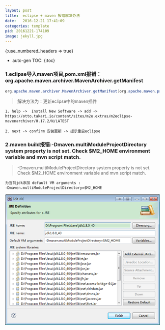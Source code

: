 ```yaml
---
layout: post
title:  eclipse + maven 报错解决办法
date:   2016-12-21 17:41:09
categories: template
pid: 20161221-174109
image: jekyll.jpg
---
```


{:use_numbered_headers => true}
* auto-gen TOC:
{:toc}

### 1.eclipse导入maven项目,pom.xml报错：org.apache.maven.archiver.MavenArchiver.getManifest

``` java
org.apache.maven.archiver.MavenArchiver.getManifest(org.apache.maven.project.MavenProject, org.apache.maven.archiver.MavenArchiveConfiguration)
```

> 解决方法为：更新eclipse中的maven插件
``` 
1. help ->  Install New Software -> add -> https://otto.takari.io/content/sites/m2e.extras/m2eclipse-mavenarchiver/0.17.2/N/LATEST

2. next -> confirm 安装更新 -> 提示重启eclipse 
```

### 2.maven build报错:-Dmaven.multiModuleProjectDirectory system property is not set. Check $M2_HOME environment variable and mvn script match.

> -Dmaven.multiModuleProjectDirectory system property is not set. Check $M2_HOME environment variable and mvn script match.

```
为当前jdk添加 default VM arguments : 
-Dmaven.multiModuleProjectDirectory=$M2_HOME
```
![alt text](/files/images/maven_001.png "I am a image")
